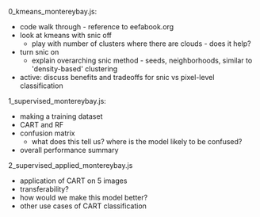 0_kmeans_montereybay.js:
- code walk through - reference to eefabook.org
- look at kmeans with snic off
    -  play with number of clusters where there are clouds - does it help?
- turn snic on
    - explain overarching snic method - seeds, neighborhoods, similar to 'density-based' clustering
- active: discuss benefits and tradeoffs for snic vs pixel-level classification


1_supervised_montereybay.js:
- making a training dataset
- CART and RF
- confusion matrix
    - what does this tell us? where is the model likely to be confused?
- overall performance summary

2_supervised_applied_montereybay.js
- application of CART on 5 images
- transferability?
- how would we make this model better?
- other use cases of CART classification